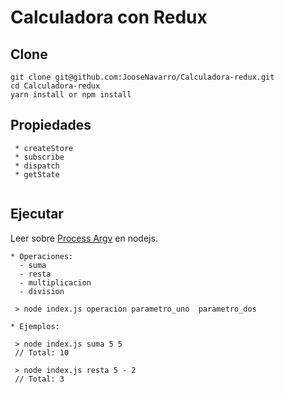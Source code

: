# Calculadora con Redux

## Clone
```
git clone git@github.com:JooseNavarro/Calculadora-redux.git
cd Calculadora-redux
yarn install or npm install

```
## Propiedades
```
 * createStore
 * subscribe
 * dispatch
 * getState
 
```

## Ejecutar

 Leer sobre [Process Argv](https://nodejs.org/docs/latest/api/process.html#process_process_argv) en nodejs.
```
* Operaciones: 
  - suma
  - resta
  - multiplicacion
  - division

 > node index.js operacion parametro_uno  parametro_dos

* Ejemplos:

 > node index.js suma 5 5
 // Total: 10

 > node index.js resta 5 - 2
 // Total: 3
```
